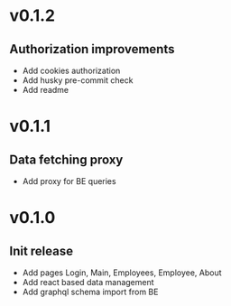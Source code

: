 # v0.1.2
## Authorization improvements
- Add cookies authorization
- Add husky pre-commit check
- Add readme

# v0.1.1
## Data fetching proxy
- Add proxy for BE queries

# v0.1.0
## Init release
- Add pages Login, Main, Employees, Employee, About
- Add react based data management
- Add graphql schema import from BE
